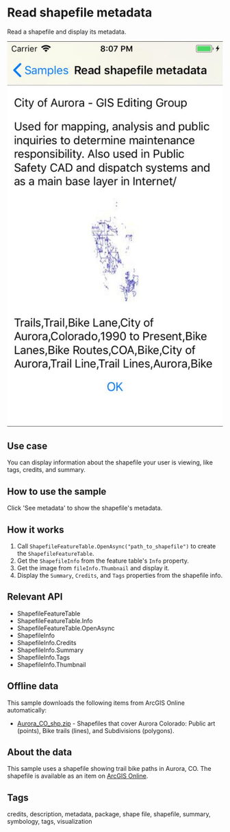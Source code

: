 # Read shapefile metadata

Read a shapefile and display its metadata.

![screenshot](ReadShapefileMetadata.jpg)

## Use case

You can display information about the shapefile your user is viewing, like tags, credits, and summary.

## How to use the sample

Click 'See metadata' to show the shapefile's metadata.

## How it works

1. Call `ShapefileFeatureTable.OpenAsync("path_to_shapefile")` to create the `ShapefileFeatureTable`.
2. Get the `ShapefileInfo` from the feature table's `Info` property.
3. Get the image from `fileInfo.Thumbnail` and display it.
4. Display the `Summary`, `Credits`, and `Tags` properties from the shapefile info.

## Relevant API

* ShapefileFeatureTable
* ShapefileFeatureTable.Info
* ShapefileFeatureTable.OpenAsync
* ShapefileInfo
* ShapefileInfo.Credits
* ShapefileInfo.Summary
* ShapefileInfo.Tags
* ShapefileInfo.Thumbnail

## Offline data

This sample downloads the following items from ArcGIS Online automatically:

* [Aurora_CO_shp.zip](https://www.arcgis.com/home/item.html?id=d98b3e5293834c5f852f13c569930caa) - Shapefiles that cover Aurora Colorado: Public art (points), Bike trails (lines), and Subdivisions (polygons).

## About the data

This sample uses a shapefile showing trail bike paths in Aurora, CO. The shapefile is available as an item on [ArcGIS Online](https://www.arcgis.com/home/item.html?id=d98b3e5293834c5f852f13c569930caa).

## Tags

credits, description, metadata, package, shape file, shapefile, summary, symbology, tags, visualization
